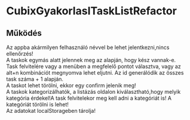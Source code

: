 # CubixGyakorlasITaskListRefactor
## Működés
Az appba akármilyen felhasználó névvel be lehet jelentkezni,nincs ellenőrzés!  
A taskok egymás alatt jelennek meg az alapján, hogy kész vannak-e.  
Task felvitelére vagy a menüben a megfelelő pontot választva, vagy az alt+n kombinációt megnyomva lehet eljutni. Az id generálódik az összes task száma + 1 alapján.  
A taskot lehet törölni, ekkor egy confirm jelenik meg!  
A taskok kategorizálhatók, a listázás oldalon kiválasztható,hogy melyik kategória érdekel!A task felvitelekor meg kell adni a kategóriát is! A kategóriát törölni is lehet!  
Az adatokat localStorageben tárolja!  